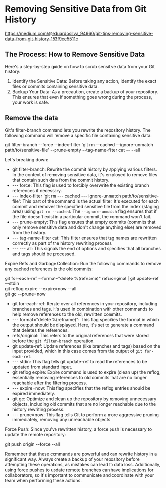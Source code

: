 # Removing Sensitive Data from Git History

https://medium.com/@eduardosilva_94960/git-tips-removing-sensitive-data-from-git-history-153f9ce5511c

## The Process: How to Remove Sensitive Data

Here's a step-by-step guide on how to scrub sensitive data from your Git history:

1.  Identify the Sensitive Data: Before taking any action, identify the exact files or commits containing sensitive data.
2.  Backup Your Data: As a precaution, create a backup of your repository. This ensures that even if something goes wrong during the process, your work is safe.

## Remove the data

Git's filter-branch command lets you rewrite the repository history. The following command will remove a specific file containing sensitive data:

git filter-branch --force --index-filter 'git rm --cached --ignore-unmatch path/to/sensitive-file' --prune-empty --tag-name-filter cat -- --all

Let's breaking down:

- git filter-branch: Rewrite the commit history by applying various filters. In the context of removing sensitive data, it's employed to remove files that contain such data from the commit history.
- --- force: This flag is used to forcibly overwrite the existing branch references if necessary.
- --- index-filter 'git rm --- cached --- ignore-unmatch path/to/sensitive-file': This part of the command is the actual filter. It's executed for each commit and removes the specified sensitive file from the index (staging area) using `git rm --cached`. The `--ignore-unmatch` flag ensures that if the file doesn't exist in a particular commit, the command won't fail.
- --- prune-empty: This flag ensures that empty commits (commits that only remove sensitive data and don't change anything else) are removed from the history.
- --- tag-name-filter cat: This filter ensures that tag names are rewritten correctly as part of the history rewriting process.
- --- --- all: This signals the end of options and specifies that all branches and tags should be processed.

Expire Refs and Garbage Collection: Run the following commands to remove any cached references to the old commits:

git for-each-ref --format="delete %(refname)" refs/original | git update-ref --stdin\
git reflog expire --expire=now --all\
git gc --prune=now

- git for-each-ref: Iterate over all references in your repository, including branches and tags. It's used in combination with other commands to help remove references to the old, rewritten commits.
- --- format="delete %(refname)": This flag specifies the format in which the output should be displayed. Here, it's set to generate a command that deletes the references.
- refs/original: This refers to the original references that were stored before the `git filter-branch` operation.
- git update-ref: Update references (like branches and tags) based on the input provided, which in this case comes from the output of `git for-each-ref`.
- --- stdin: This flag tells git update-ref to read the references to be updated from standard input.
- git reflog expire: Expire command is used to expire (clean up) the reflog, essentially removing references to old commits that are no longer reachable after the filtering process.
- --- expire=now: This flag specifies that the reflog entries should be expired immediately.
- git gc: Optimize and clean up the repository by removing unnecessary objects, including old commits that are no longer reachable due to the history rewriting process.
- --- prune=now: This flag tells Git to perform a more aggressive pruning immediately, removing any unreachable objects.

Force Push: Since you've rewritten history, a force push is necessary to update the remote repository:

git push origin --force --all

Remember that these commands are powerful and can rewrite history in a significant way. Always create a backup of your repository before attempting these operations, as mistakes can lead to data loss. Additionally, using force pushes to update remote branches can have implications for collaborators, so it's important to communicate and coordinate with your team when performing these actions.
